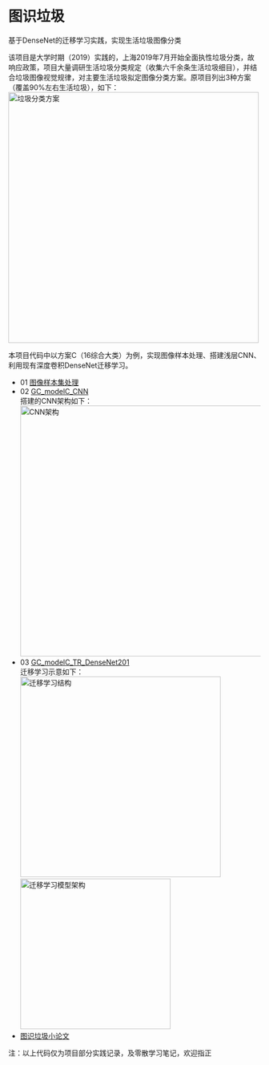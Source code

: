 # 图识垃圾
基于DenseNet的迁移学习实践，实现生活垃圾图像分类

该项目是大学时期（2019）实践的，上海2019年7月开始全面执性垃圾分类，故响应政策，项目大量调研生活垃圾分类规定（收集六千余条生活垃圾细目），并结合垃圾图像视觉规律，对主要生活垃圾拟定图像分类方案。原项目列出3种方案（覆盖90%左右生活垃圾），如下：
<br><img width="500" alt="垃圾分类方案" src="https://user-images.githubusercontent.com/48016042/167675737-c2f5e647-e526-4306-9384-5b87725d0b10.png">

本项目代码中以方案C（16综合大类）为例，实现图像样本处理、搭建浅层CNN、利用现有深度卷积DenseNet迁移学习。
* 01 [图像样本集处理](https://nbviewer.org/github/CHUNHAN-FANG/garbage_image_classification/blob/main/01图像样本集处理.ipynb)
* 02 [GC_modelC_CNN](https://nbviewer.org/github/CHUNHAN-FANG/garbage_image_classification/blob/main/02GC_modelC_CNN.ipynb)
<br>搭建的CNN架构如下：
<br><img width="500" alt="CNN架构" src="https://user-images.githubusercontent.com/48016042/167677811-86ec18ed-8d5c-4b29-bf25-345a6a5654b3.PNG">
* 03 [GC_modelC_TR_DenseNet201](https://nbviewer.org/github/CHUNHAN-FANG/garbage_image_classification/blob/main/03GC_modelC_TR_DenseNet201.ipynb)
<br>迁移学习示意如下：
<br><img width="400" alt="迁移学习结构" src="https://user-images.githubusercontent.com/48016042/167677374-46e06a3e-ab5b-476f-8909-1082fd321b9f.PNG"><img width="300" alt="迁移学习模型架构" src="https://user-images.githubusercontent.com/48016042/167677418-5929e604-9abd-456c-b392-fd8732f05022.PNG">
* [图识垃圾小论文](https://s3.us-west-2.amazonaws.com/secure.notion-static.com/81a49660-b12c-405e-923f-0dfc0d16f167/%E6%96%B9%E7%BA%AF%E6%B6%B5_%E5%9B%BE%E8%AF%86%E5%9E%83%E5%9C%BE%EF%BC%9A%E5%9F%BA%E4%BA%8E%E8%BF%81%E7%A7%BB%E5%AD%A6%E4%B9%A0%E7%9A%84%E5%9B%BE%E5%83%8F%E8%AF%86%E5%88%AB%E5%AE%9E%E8%AF%81%E7%A0%94%E7%A9%B6.pdf?X-Amz-Algorithm=AWS4-HMAC-SHA256&X-Amz-Content-Sha256=UNSIGNED-PAYLOAD&X-Amz-Credential=AKIAT73L2G45EIPT3X45%2F20220510%2Fus-west-2%2Fs3%2Faws4_request&X-Amz-Date=20220510T160845Z&X-Amz-Expires=86400&X-Amz-Signature=dbbb6edef7a064f9b82b5ef49d1feddf24a760336f0a2524d41212d8e78e09ba&X-Amz-SignedHeaders=host&response-content-disposition=filename%20%3D%22%25E6%2596%25B9%25E7%25BA%25AF%25E6%25B6%25B5_%25E5%259B%25BE%25E8%25AF%2586%25E5%259E%2583%25E5%259C%25BE%25EF%25BC%259A%25E5%259F%25BA%25E4%25BA%258E%25E8%25BF%2581%25E7%25A7%25BB%25E5%25AD%25A6%25E4%25B9%25A0%25E7%259A%2584%25E5%259B%25BE%25E5%2583%258F%25E8%25AF%2586%25E5%2588%25AB%25E5%25AE%259E%25E8%25AF%2581%25E7%25A0%2594%25E7%25A9%25B6.pdf%22&x-id=GetObject)

注：以上代码仅为项目部分实践记录，及零散学习笔记，欢迎指正
